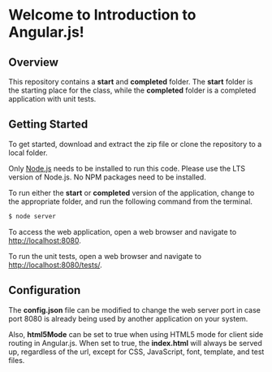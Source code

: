 # Welcome to Introduction to Angular.js!

## Overview

This repository contains a **start** and **completed** folder. The **start** folder is the starting place for the class, while the **completed** folder is a completed application with unit tests.

## Getting Started

To get started, download and extract the zip file or clone the repository to a local folder.

Only [Node.js](https://nodejs.org) needs to be installed to run this code. Please use the LTS version of Node.js. No NPM packages need to be installed.

To run either the **start** or **completed** version of the application, change to the appropriate folder, and run the following command from the terminal.

```bash
$ node server
```

To access the web application, open a web browser and navigate to [http://localhost:8080](http://localhost:8080).

To run the unit tests, open a web browser and navigate to [http://localhost:8080/tests/](http://localhost:8080/tests/).

## Configuration

The **config.json** file can be modified to change the web server port in case port 8080 is already being used by another application on your system.

Also, **html5Mode** can be set to true when using HTML5 mode for client side routing in Angular.js. When set to true, the **index.html** will always be served up, regardless of the url, except for CSS, JavaScript, font, template, and test files.
